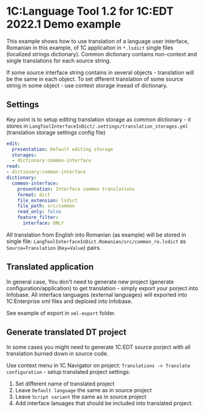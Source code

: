 # 1C:Language Tool 1.2 for 1C:EDT 2022.1 Demo example

This example shows how to use translation of a language user interface, Romanian in this example,
of 1C applicaiton in `*.lsdict` single files (localized strings dictionary).
Common dictionary contains non-context and single translations for each source string.

If some source interface string contains in several objects - translation will be the same in each object. 
To set dfferent translation of some source string in some object - use context storage insead of dictionary.

## Settings

Key point is to setup editing translation storage as common dictionary - it stores in `LangToolInterfaceInDict/.settings/translation_storages.yml` (translation storage settings config file)

```yml
edit:
  presentation: Default editing storage
  storages:
  - dictionary:common-interface
read:
- dictionary:common-interface
dictionary:
  common-interface:
    presentation: Interface common translations
    format: dict
    file_extension: lsdict
    file_path: src/common
    read_only: false
    feature_filter:
      interface: ONLY
```

All translation from English into Romanian (as example) will be stored in single file: `LangToolInterfaceInDict.Romanian/src/common_ro.lsdict` as `Source=Translation` (`Key=Value`) pairs.

## Translated application

In general case, You don't need to generate new project (generate configuration/application) to get translation - 
simply export your porject into Infobase.
All interface languages (external languages) will exported into 1C:Enterprise xml files and deploied into Infobase.

See example of export in `xml-export` folder.

## Generate translated DT project

In some cases you might need to generate 1C:EDT source porject with all translation burned down in source code.

Use context menu in 1C Navigator on project: `Translations -> Translate configuration` - setup translated project settings:

1. Set different name of translated project
2. Leave `Default language` the same as in source project
3. Leave `Script variant` the same as in source project
4. Add interface lanuages that should be included into translated project.
